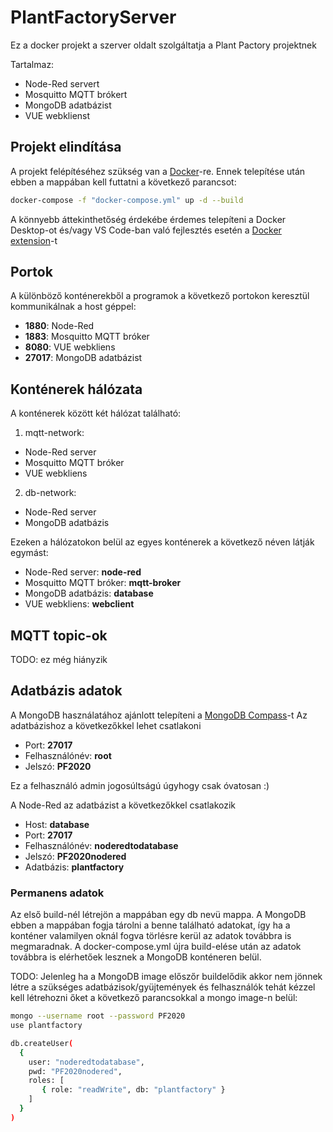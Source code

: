 # PlantFactoryServer

Ez a docker projekt a szerver oldalt szolgáltatja a Plant Pactory projektnek

Tartalmaz:

- Node-Red servert
- Mosquitto MQTT brókert
- MongoDB adatbázist
- VUE webklienst

## Projekt elindítása

A projekt felépítéséhez szükség van a [Docker](https://www.docker.com/)-re.
Ennek telepítése után ebben a mappában kell futtatni a következő parancsot:

```bash
docker-compose -f "docker-compose.yml" up -d --build
```

A könnyebb áttekinthetőség érdekébe érdemes telepíteni a Docker Desktop-ot és/vagy VS Code-ban való fejlesztés esetén a [Docker extension](https://code.visualstudio.com/docs/containers/overview)-t

## Portok

A különböző konténerekből a programok a következő portokon keresztül kommunikálnak a host géppel:

- **1880**: Node-Red
- **1883**: Mosquitto MQTT bróker
- **8080**: VUE webkliens
- **27017**: MongoDB adatbázist

## Konténerek hálózata

A konténerek között két hálózat található:

1. mqtt-network:

- Node-Red server
- Mosquitto MQTT bróker
- VUE webkliens

2. db-network:

- Node-Red server
- MongoDB adatbázis

Ezeken a hálózatokon belül az egyes konténerek a következő néven látják egymást:

- Node-Red server: **node-red**
- Mosquitto MQTT bróker: **mqtt-broker**
- MongoDB adatbázis: **database**
- VUE webkliens: **webclient**

## MQTT topic-ok

TODO: ez még hiányzik

## Adatbázis adatok

A MongoDB használatához ajánlott telepíteni a [MongoDB Compass](https://www.mongodb.com/try/download/compass)-t
Az adatbázishoz a következőkkel lehet csatlakoni

- Port: **27017**
- Felhasználónév: **root**
- Jelszó: **PF2020**

Ez a felhasználó admin jogosúltságú úgyhogy csak óvatosan :)

A Node-Red az adatbázist a következőkkel csatlakozik

- Host: **database**
- Port: **27017**
- Felhasználónév: **noderedtodatabase**
- Jelszó: **PF2020nodered**
- Adatbázis: **plantfactory**

### Permanens adatok

Az első build-nél létrejön a mappában egy db nevü mappa. A MongoDB ebben a mappában fogja tárolni a benne található adatokat, így ha a konténer valamilyen oknál fogva törlésre kerül az adatok továbbra is megmaradnak. A docker-compose.yml újra build-elése után az adatok továbbra is elérhetőek lesznek a MongoDB konténeren belül.

TODO: Jelenleg ha a MongoDB image előszőr buildelődik akkor nem jönnek létre a szükséges adatbázisok/gyüjtemények és felhasználók tehát kézzel kell létrehozni őket a következő parancsokkal a mongo image-n belül:

```bash
mongo --username root --password PF2020
use plantfactory

db.createUser(
  {
    user: "noderedtodatabase",
    pwd: "PF2020nodered",
    roles: [
       { role: "readWrite", db: "plantfactory" }
    ]
  }
)

```
